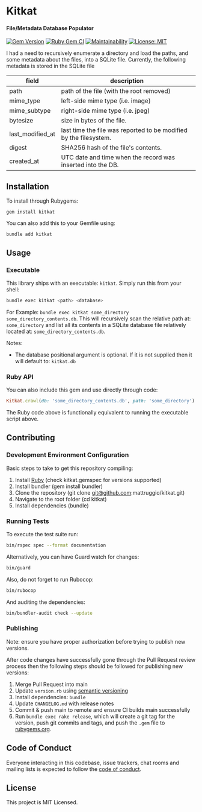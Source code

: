 # Kitkat

#### File/Metadata Database Populator

[![Gem Version](https://badge.fury.io/rb/kitkat.svg)](https://badge.fury.io/rb/kitkat) [![Ruby Gem CI](https://github.com/mattruggio/kitkat/actions/workflows/rubygem.yml/badge.svg)](https://github.com/mattruggio/kitkat/actions/workflows/rubygem.yml) [![Maintainability](https://api.codeclimate.com/v1/badges/7d9a8642cf5bd88a550d/maintainability)](https://codeclimate.com/github/mattruggio/kitkat/maintainability) [![License: MIT](https://img.shields.io/badge/License-MIT-yellow.svg)](https://opensource.org/licenses/MIT)

I had a need to recursively enumerate a directory and load the paths, and some metadata about the files, into a SQLite file.  Currently, the following metadata is stored in the SQLite file

field | description
----- | ------------
path | path of the file (with the root removed)
mime_type | left-side mime type (i.e. image)
mime_subtype | right-side mime type (i.e. jpeg)
bytesize | size in bytes of the file.
last_modified_at | last time the file was reported to be modified by the filesystem.
digest | SHA256 hash of the file's contents.
created_at | UTC date and time when the record was inserted into the DB.

## Installation

To install through Rubygems:

````
gem install kitkat
````

You can also add this to your Gemfile using:

````
bundle add kitkat
````

## Usage

### Executable

This library ships with an executable: `kitkat`.  Simply run this from your shell:

````zsh
bundle exec kitkat <path> <database>
````

For Example: `bundle exec kitkat some_directory some_directory_contents.db`.  This will recursively scan the relative path at: `some_directory` and list all its contents in a SQLite database file relatively located at: `some_directory_contents.db`.

Notes:

* The database positional argument is optional.  If it is not supplied then it will default to: `kitkat.db`

### Ruby API

You can also include this gem and use directly through code:

```ruby
Kitkat.crawl(db: 'some_directory_contents.db', path: 'some_directory')
```

The Ruby code above is functionally equivalent to running the executable script above.

## Contributing

### Development Environment Configuration

Basic steps to take to get this repository compiling:

1. Install [Ruby](https://www.ruby-lang.org/en/documentation/installation/) (check kitkat.gemspec for versions supported)
2. Install bundler (gem install bundler)
3. Clone the repository (git clone git@github.com:mattruggio/kitkat.git)
4. Navigate to the root folder (cd kitkat)
5. Install dependencies (bundle)

### Running Tests

To execute the test suite run:

````zsh
bin/rspec spec --format documentation
````

Alternatively, you can have Guard watch for changes:

````zsh
bin/guard
````

Also, do not forget to run Rubocop:

````zsh
bin/rubocop
````

And auditing the dependencies:

````zsh
bin/bundler-audit check --update
````

### Publishing

Note: ensure you have proper authorization before trying to publish new versions.

After code changes have successfully gone through the Pull Request review process then the following steps should be followed for publishing new versions:

1. Merge Pull Request into main
2. Update `version.rb` using [semantic versioning](https://semver.org/)
3. Install dependencies: `bundle`
4. Update `CHANGELOG.md` with release notes
5. Commit & push main to remote and ensure CI builds main successfully
6. Run `bundle exec rake release`, which will create a git tag for the version, push git commits and tags, and push the `.gem` file to [rubygems.org](https://rubygems.org).

## Code of Conduct

Everyone interacting in this codebase, issue trackers, chat rooms and mailing lists is expected to follow the [code of conduct](https://github.com/mattruggio/kitkat/blob/main/CODE_OF_CONDUCT.md).

## License

This project is MIT Licensed.
